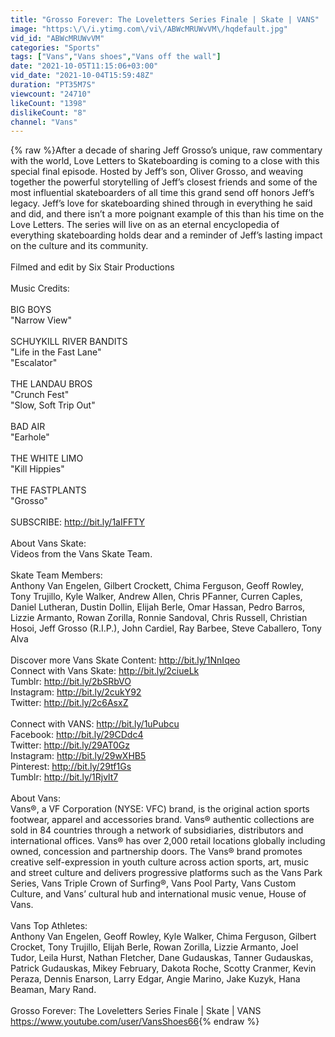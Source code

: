 ```yaml
---
title: "Grosso Forever: The Loveletters Series Finale | Skate | VANS"
image: "https:\/\/i.ytimg.com\/vi\/ABWcMRUWvVM\/hqdefault.jpg"
vid_id: "ABWcMRUWvVM"
categories: "Sports"
tags: ["Vans","Vans shoes","Vans off the wall"]
date: "2021-10-05T11:15:06+03:00"
vid_date: "2021-10-04T15:59:48Z"
duration: "PT35M7S"
viewcount: "24710"
likeCount: "1398"
dislikeCount: "8"
channel: "Vans"
---
```

{% raw %}After a decade of sharing Jeff Grosso’s unique, raw commentary with the world, Love Letters to Skateboarding is coming to a close with this special final episode. Hosted by Jeff’s son, Oliver Grosso, and weaving together the powerful storytelling of Jeff’s closest friends and some of the most influential skateboarders of all time this grand send off honors Jeff’s legacy.  Jeff’s love for skateboarding shined through in everything he said and did, and there isn’t a more poignant example of this than his time on the Love Letters. The series will live on as an eternal encyclopedia of everything skateboarding holds dear and a reminder of Jeff’s lasting impact on the culture and its community.<br /><br />Filmed and edit by Six Stair Productions<br /><br />Music Credits:<br /><br />BIG BOYS<br />&quot;Narrow View&quot;<br /><br />SCHUYKILL RIVER BANDITS<br />&quot;Life in the Fast Lane&quot;<br />&quot;Escalator&quot;<br /><br />THE LANDAU BROS<br />&quot;Crunch Fest&quot;<br />&quot;Slow, Soft Trip Out&quot;<br /><br />BAD AIR<br />&quot;Earhole&quot;<br /><br />THE WHITE LIMO<br />&quot;Kill Hippies&quot;<br /><br />THE FASTPLANTS<br />&quot;Grosso&quot;<br /><br />SUBSCRIBE: <a rel="nofollow" target="blank" href="http://bit.ly/1aIFFTY">http://bit.ly/1aIFFTY</a><br /><br />About Vans Skate:<br />Videos from the Vans Skate Team.<br /><br />Skate Team Members:<br />Anthony Van Engelen, Gilbert Crockett, Chima Ferguson, Geoff Rowley, Tony Trujillo, Kyle Walker, Andrew Allen, Chris PFanner, Curren Caples, Daniel Lutheran, Dustin Dollin, Elijah Berle, Omar Hassan, Pedro Barros, Lizzie Armanto, Rowan Zorilla, Ronnie Sandoval, Chris Russell, Christian Hosoi, Jeff Grosso (R.I.P.), John Cardiel, Ray Barbee, Steve Caballero, Tony Alva<br /><br />Discover more Vans Skate Content: <a rel="nofollow" target="blank" href="http://bit.ly/1NnIqeo">http://bit.ly/1NnIqeo</a><br />Connect with Vans Skate: <a rel="nofollow" target="blank" href="http://bit.ly/2ciueLk">http://bit.ly/2ciueLk</a> <br />Tumblr: <a rel="nofollow" target="blank" href="http://bit.ly/2bSRbVO">http://bit.ly/2bSRbVO</a> <br />Instagram: <a rel="nofollow" target="blank" href="http://bit.ly/2cukY92">http://bit.ly/2cukY92</a> <br />Twitter: <a rel="nofollow" target="blank" href="http://bit.ly/2c6AsxZ">http://bit.ly/2c6AsxZ</a> <br /><br />Connect with VANS: <a rel="nofollow" target="blank" href="http://bit.ly/1uPubcu">http://bit.ly/1uPubcu</a><br />Facebook: <a rel="nofollow" target="blank" href="http://bit.ly/29CDdc4">http://bit.ly/29CDdc4</a><br />Twitter: <a rel="nofollow" target="blank" href="http://bit.ly/29AT0Gz">http://bit.ly/29AT0Gz</a><br />Instagram: <a rel="nofollow" target="blank" href="http://bit.ly/29wXHB5">http://bit.ly/29wXHB5</a><br />Pinterest: <a rel="nofollow" target="blank" href="http://bit.ly/29tf1Gs">http://bit.ly/29tf1Gs</a><br />Tumblr: <a rel="nofollow" target="blank" href="http://bit.ly/1Rjvlt7">http://bit.ly/1Rjvlt7</a><br /><br />About Vans:<br />Vans®, a VF Corporation (NYSE: VFC) brand, is the original action sports footwear, apparel and accessories brand. Vans® authentic collections are sold in 84 countries through a network of subsidiaries, distributors and international offices. Vans® has over 2,000 retail locations globally including owned, concession and partnership doors. The Vans® brand promotes creative self-expression in youth culture across action sports, art, music and street culture and delivers progressive platforms such as the Vans Park Series, Vans Triple Crown of Surfing®, Vans Pool Party, Vans Custom Culture, and Vans’ cultural hub and international music venue, House of Vans.<br /><br />Vans Top Athletes: <br />Anthony Van Engelen, Geoff Rowley, Kyle Walker, Chima Ferguson, Gilbert Crocket, Tony Trujillo, Elijah Berle, Rowan Zorilla, Lizzie Armanto, Joel Tudor, Leila Hurst, Nathan Fletcher, Dane Gudauskas, Tanner Gudauskas, Patrick Gudauskas, Mikey February, Dakota Roche, Scotty Cranmer, Kevin Peraza, Dennis Enarson, Larry Edgar, Angie Marino, Jake Kuzyk, Hana Beaman, Mary Rand.<br /><br />Grosso Forever: The Loveletters Series Finale | Skate | VANS<br /><a rel="nofollow" target="blank" href="https://www.youtube.com/user/VansShoes66">https://www.youtube.com/user/VansShoes66</a>{% endraw %}
